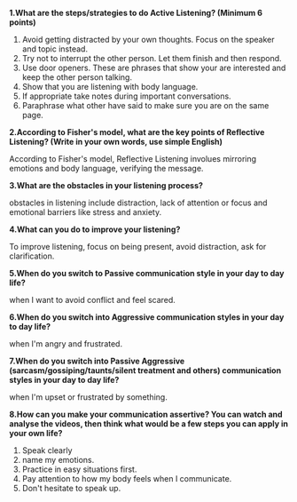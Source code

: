 **1.What are the steps/strategies to do Active Listening? (Minimum 6 points)**

1. Avoid getting distracted by your own thoughts. Focus on the speaker and topic instead.
2. Try not to interrupt the other person. Let them finish and then respond.
3. Use door openers. These are phrases that show your are interested and keep the other person talking.
4. Show that you are listening with body language.
5. If appropriate take notes during important conversations.
6. Paraphrase what other have said to make sure you are on the same page.

**2.According to Fisher's model, what are the key points of Reflective Listening? (Write in your own words, use simple English)**

According to Fisher's model, Reflective Listening involues mirroring emotions and body language, verifying the message.

**3.What are the obstacles in your listening process?**

obstacles in listening include distraction, lack of attention or focus and emotional barriers like stress and anxiety.

**4.What can you do to improve your listening?**

To improve listening, focus on being present, avoid distraction, ask for clarification.

**5.When do you switch to Passive communication style in your day to day life?**

when I want to avoid conflict and feel scared.

**6.When do you switch into Aggressive communication styles in your day to day life?**

when I'm angry and frustrated.

**7.When do you switch into Passive Aggressive (sarcasm/gossiping/taunts/silent treatment and others) communication styles in your day to day life?**

when I'm upset or frustrated by something.

**8.How can you make your communication assertive? You can watch and analyse the videos, then think what would be a few steps you can apply in your own life?**

1. Speak clearly
2. name my emotions.
3. Practice in easy situations first.
4. Pay attention to how my body feels when I communicate.
5. Don't hesitate to speak up.
